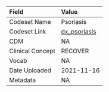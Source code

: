 |Field            |Value        |
|:----------------|:------------|
|Codeset Name     |Psoriasis    |
|Codeset Link     |[dx_psoriasis](https://github.com/PEDSnet/Variable-Dictionary/blob/main/condition/dx_psoriasis.csv)|
|CDM              |NA           |
|Clinical Concept |RECOVER      |
|Vocab            |NA           |
|Date Uploaded    |2021-11-16   |
|Metadata         |NA           |
